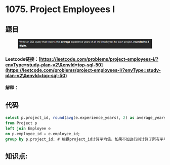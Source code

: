 # 1075. Project Employees I

## 题目

<figure><img src="../../.gitbook/assets/image (5) (1).png" alt=""><figcaption></figcaption></figure>

#### Leetcode链接：[https://leetcode.com/problems/project-employees-i/?envType=study-plan-v2\&envId=top-sql-50](https://leetcode.com/problems/project-employees-i/?envType=study-plan-v2\&envId=top-sql-50)

#### 解释：

## 代码

```sql
select p.project_id, round(avg(e.experience_years), 2) as average_years
from Project p
left join Employee e
on p.employee_id = e.employee_id;
group by p.project_id; # 根据project_id计算平均值，如果不加这行则计算了所有平均值
```

## **知识点:**&#x20;
